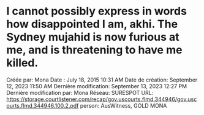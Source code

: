 # I cannot possibly express in words how disappointed I am, akhi. The Sydney mujahid is now furious at me, and is threatening to have me killed.

Créée par: Mona
Date : July 18, 2015 10:31 AM
Date de création: September 12, 2023 11:50 AM
Dernière modification: September 13, 2023 12:27 PM
Dernière modification par: Mona
Réseau: SURESPOT
URL: https://storage.courtlistener.com/recap/gov.uscourts.flmd.344946/gov.uscourts.flmd.344946.100.2.pdf
person: AusWitness, GOLD MONA